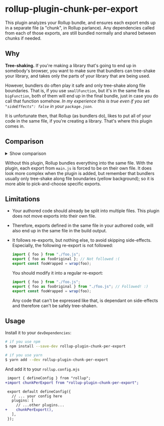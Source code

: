 # rollup-plugin-chunk-per-export

This plugin analyzes your Rollup bundle, and ensures each export ends up in a separate file (a "chunk", in Rollup parlance). Any dependencies called from each of those exports, are still bundled normally and shared between chunks if needed.

## Why

**Tree-shaking.** If you're making a library that's going to end up in somebody's browser, you want to make sure that bundlers can tree-shake your library, and takes only the parts of your library that are being used.

However, bundlers do often play it safe and only tree-shake along file boundaries. That is, if you use `smallFunction`, but it's in the same file as `bigFunction`, both of them will end up in the final bundle, just in case you do call that function somehow. _In my experience this is true even if you set `"sideEffects": false` in your `package.json`._

It is unfortunate then, that Rollup (as bundlers do), likes to put all of your code in the same file, if you're creating a library. That's where this plugin comes in.

## Comparison

<details>

<summary>Show comparison</summary>

**Before**

```mermaid
flowchart LR
    style Input fill:transparent
    style Output fill:transparent

    subgraph Input
        subgraph in-helpers [helpers.js]
            direction TB

            in-helper-foo[export const helper1]
            in-helper-bar[export const helper2]
            in-helper-none[export const helper3]
        end

        subgraph in-bar [bar.js]
            direction TB

            in-bar1[export const bar1]
                --> in-helper-bar
            in-bar2[export const bar2]
                --> in-helper-none
        end

        subgraph in-foo [foo.js]
            direction TB

            in-foo1[export const foo1]
                --> in-helper-foo
            in-foo2[export const foo2]
                --> in-helper-bar
        end

        subgraph in-main [main.js]
            direction TB

            in-import-all[export * from './foo.js']
                --> in-foo1 & in-foo2
            in-import-named["export { bar1 } from './bar.js'"]
                --> in-bar1
        end
    end


    subgraph Output
        subgraph out-main [main.js]
            direction TB

            out-helper-bar[export const helper2]
            out-bar1[export const bar1]
                --> out-helper-bar
            out-foo1[export const foo1]
                --> out-helper-foo[const helper1]
            out-foo2[export const foo2]
                --> out-helper-bar
        end
    end

    Input --Rollup--> Output
```

**After**

```mermaid
flowchart LR
    style Input fill:transparent
    style Output fill:transparent

    subgraph Input
        subgraph in-helpers [helpers.js]
            direction TB

            in-helper-foo[export const helper1]
            in-helper-bar[export const helper2]
            in-helper-none[export const helper3]
        end

        subgraph in-bar [bar.js]
            direction TB

            in-bar1[export const bar1]
                --> in-helper-bar
            in-bar2[export const bar2]
                --> in-helper-none
        end

        subgraph in-foo [foo.js]
            direction TB

            in-foo1[export const foo1]
                --> in-helper-foo
            in-foo2[export const foo2]
                --> in-helper-bar
        end

        subgraph in-main [main.js]
            direction TB

            in-import-all[export * from './foo.js']
                --> in-foo1 & in-foo2
            in-import-named["export { bar1 } from './bar.js'"]
                --> in-bar1
        end
    end


    subgraph Output
        subgraph out-helpers [chunk-e8b73.js]
            direction TB

            out-helper-bar[export const helper2]
        end

        subgraph out-bar [chunk-50dd2.js]
            direction TB

            out-bar1[export const bar1]
                --> out-helper-bar
        end

        subgraph out-foo [chunk-cc3d6.js]
            direction TB

            out-foo1[export const foo1]
                --> out-helper-foo[const helper1]
            out-foo2[export const foo2]
                --> out-helper-bar
        end

        subgraph out-main [main.js]
            direction TB

            out-import-all["export { foo1, foo2 } from './chunk-cc3d6.js'"]
                --> out-foo1 & out-foo2
            out-import-named["export { bar1 } from './chunk-50dd2.js'"]
                --> out-bar1
        end
    end

    Input --Rollup--> Output
```

</details>

Without this plugin, Rollup bundles everything into the same file. With the plugin, each export from `main.js` is forced to be on their own file.
It does look more complex when the plugin is added, but remember that bundlers usually only tree-shake along file boundaries (yellow background); so it is more able to pick-and-choose specific exports.

## Limitations

- Your authored code should already be split into multiple files. This plugin does not move exports into their own file.

- Therefore, exports defined in the same file in your authored code, will also end up in the same file in the build output.

- It follows re-exports, but nothing else, to avoid skipping side-effects. Especially, the following re-export is not followed:

  ```js
  import { foo } from "./foo.js";
  export { foo as fooOriginal }; // Not followed :(
  export const fooWrapped = wrap(foo);
  ```

  You should modify it into a regular re-export:

  ```js
  import { foo } from "./foo.js";
  export { foo as fooOriginal } from "./foo.js"; // Followed! :)
  export const fooWrapped = wrap(foo);
  ```

  Any code that can't be expressed like that, is dependant on side-effects and therefore can't be safely tree-shaken.

## Usage

Install it to your `devDependencies`:

```sh
# if you use npm
$ npm install --save-dev rollup-plugin-chunk-per-export

# if you use yarn
$ yarn add --dev rollup-plugin-chunk-per-export
```

And add it to your `rollup.config.mjs`

```diff
 import { defineConfig } from "rollup";
+import chunkPerExport from "rollup-plugin-chunk-per-export";

 export default defineConfig({
   // ... your config here
   plugins: [
     // ...other plugins...
+    chunkPerExport(),
   ],
 });
```
